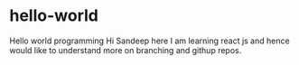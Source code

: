 # hello-world
Hello world programming
Hi Sandeep here
I am learning react js and hence would like to understand more on branching and githup repos.
